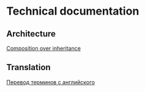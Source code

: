 # Technical documentation

## Architecture

[Composition over inheritance](architecture/composition%20over%20inheritance.md)

## Translation

[Перевод терминов с английского](translation.md)
